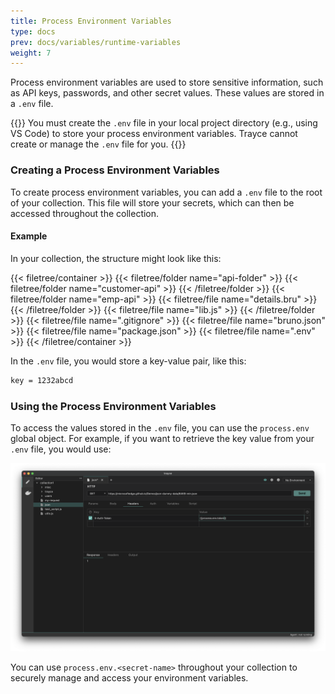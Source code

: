 ```yaml
---
title: Process Environment Variables
type: docs
prev: docs/variables/runtime-variables
weight: 7
---
```


Process environment variables are used to store sensitive information, such as API keys, passwords, and other secret values. These values are stored in a `.env` file.

{{<callout type="warning" >}}
  You must create the `.env` file in your local project directory (e.g., using
  VS Code) to store your process environment variables. Trayce cannot create or
  manage the `.env` file for you.
{{</callout>}}

### Creating a Process Environment Variables

To create process environment variables, you can add a `.env` file to the root of your collection. This file will store your secrets, which can then be accessed throughout the collection.

#### Example

In your collection, the structure might look like this:

{{< filetree/container >}}
  {{< filetree/folder name="api-folder" >}}
    {{< filetree/folder name="customer-api" >}}
    {{< /filetree/folder >}}
    {{< filetree/folder name="emp-api" >}}
      {{< filetree/file name="details.bru" >}}
    {{< /filetree/folder >}}
    {{< filetree/file name="lib.js" >}}
  {{< /filetree/folder >}}
  {{< filetree/file name=".gitignore" >}}
  {{< filetree/file name="bruno.json" >}}
  {{< filetree/file name="package.json" >}}
  {{< filetree/file name=".env" >}}
{{< /filetree/container >}}

In the `.env` file, you would store a key-value pair, like this:

```bash showLineNumbers filename=".env"
key = 1232abcd
```

### Using the Process Environment Variables

To access the values stored in the `.env` file, you can use the `process.env` global object. For example, if you want to retrieve the key value from your `.env` file, you would use:

![](./17.png)

You can use `process.env.<secret-name>` throughout your collection to securely manage and access your environment variables.
